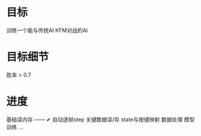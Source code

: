 # 目标
训练一个能与传统AI KFM对战的AI

# 目标细节
胜率 > 0.7

# 进度
基础读内存 —— ✔
自动逐帧step
关键数据读/存
state与按键映射
数据处理
模型训练
...